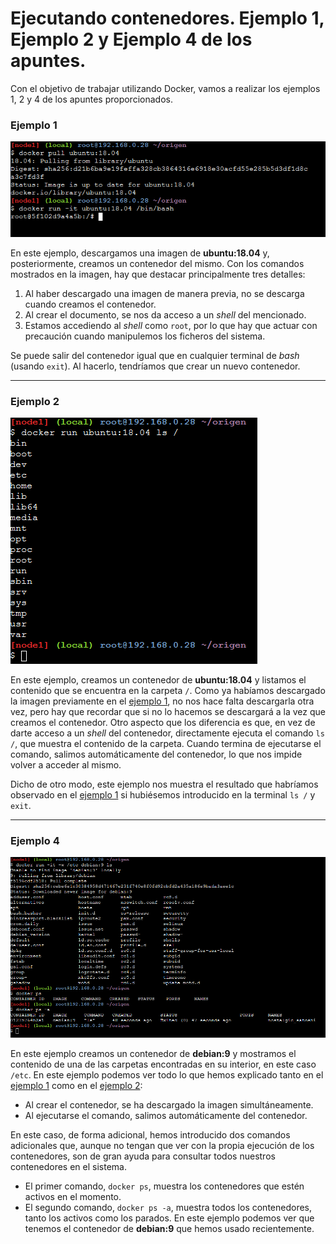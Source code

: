 # Ejecutando contenedores. Ejemplo 1, Ejemplo 2 y Ejemplo 4 de los apuntes.

Con el objetivo de trabajar utilizando Docker, vamos a realizar los ejemplos 1, 2 y 4 de los apuntes proporcionados.

### Ejemplo 1<a name="id1"></a>

![Ejemplo 1](images/ejemplo1.png)

En este ejemplo, descargamos una imagen de **ubuntu:18.04** y, posteriormente, creamos un contenedor del mismo. Con los comandos mostrados en la imagen, hay que destacar principalmente tres detalles:

1. Al haber descargado una imagen de manera previa, no se descarga cuando creamos el contenedor.
2. Al crear el documento, se nos da acceso a un *shell* del mencionado.
3. Estamos accediendo al *shell* como `root`, por lo que hay que actuar con precaución cuando manipulemos los ficheros del sistema.

Se puede salir del contenedor igual que en cualquier terminal de *bash* (usando `exit`). Al hacerlo, tendríamos que crear un nuevo contenedor.

---
### Ejemplo 2<a name="id2"></a>

![Ejemplo 2](images/ejemplo2.png)

En este ejemplo, creamos un contenedor de **ubuntu:18.04** y listamos el contenido que se encuentra en la carpeta `/`. Como ya habíamos descargado la imagen previamente en el [ejemplo 1](#id1), no nos hace falta descargarla otra vez, pero hay que recordar que si no lo hacemos se descargará a la vez que creamos el contenedor. Otro aspecto que los diferencia es que, en vez de darte acceso a un *shell* del contenedor, directamente ejecuta el comando `ls /`, que muestra el contenido de la carpeta. Cuando termina de ejecutarse el comando, salimos automáticamente del contenedor, lo que nos impide volver a acceder al mismo.

Dicho de otro modo, este ejemplo nos muestra el resultado que habríamos observado en el [ejemplo 1](#id1) si hubiésemos introducido en la terminal `ls /` y `exit`.

---
### Ejemplo 4

![Ejemplo 4](images/ejemplo4.png)

En este ejemplo creamos un contenedor de **debian:9** y mostramos el contenido de una de las carpetas encontradas en su interior, en este caso `/etc`. En este ejemplo podemos ver todo lo que hemos explicado tanto en el [ejemplo 1](#id1) como en el [ejemplo 2](#id2):

* Al crear el contenedor, se ha descargado la imagen simultáneamente.
* Al ejecutarse el comando, salimos automáticamente del contenedor.

En este caso, de forma adicional, hemos introducido dos comandos adicionales que, aunque no tengan que ver con la propia ejecución de los contenedores, son de gran ayuda para consultar todos nuestros contenedores en el sistema.

- El primer comando, `docker ps`, muestra los contenedores que estén activos en el momento.
- El segundo comando, `docker ps -a`, muestra todos los contenedores, tanto los activos como los parados. En este ejemplo podemos ver que tenemos el contenedor de **debian:9** que hemos usado recientemente.
